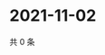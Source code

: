 # 2021-11-02

共 0 条

<!-- BEGIN WEIBO -->
<!-- 最后更新时间 Tue Nov 02 2021 18:16:01 GMT+0800 (China Standard Time) -->

<!-- END WEIBO -->
